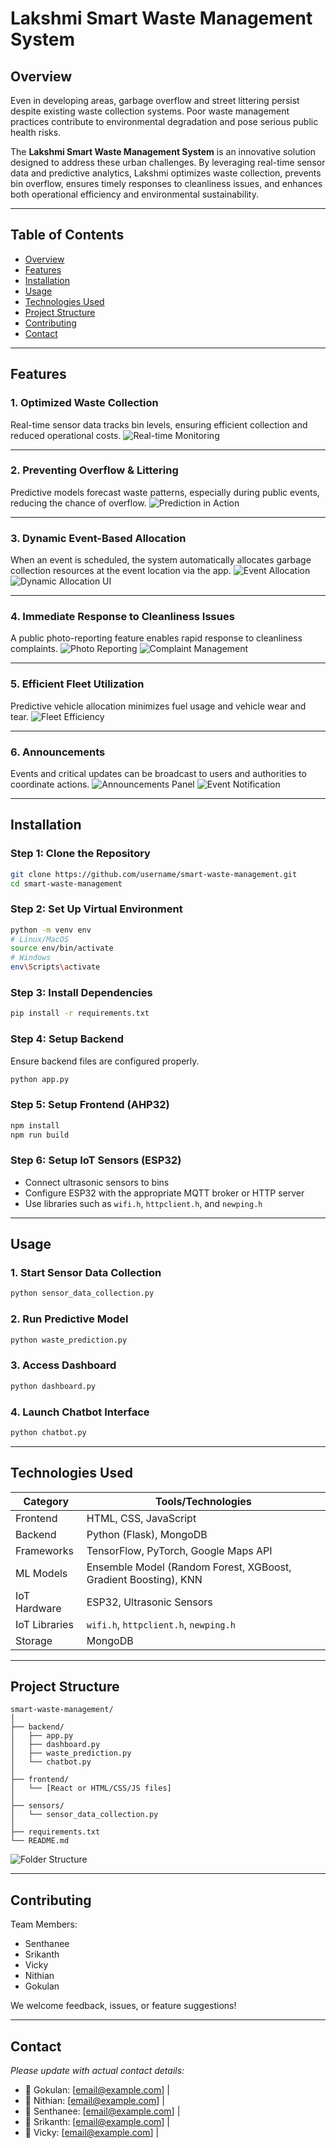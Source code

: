 # Lakshmi Smart Waste Management System

## Overview

Even in developing areas, garbage overflow and street littering persist despite existing waste collection systems. Poor waste management practices contribute to environmental degradation and pose serious public health risks.

The **Lakshmi Smart Waste Management System** is an innovative solution designed to address these urban challenges. By leveraging real-time sensor data and predictive analytics, Lakshmi optimizes waste collection, prevents bin overflow, ensures timely responses to cleanliness issues, and enhances both operational efficiency and environmental sustainability.

---

## Table of Contents

* [Overview](#overview)
* [Features](#features)
* [Installation](#installation)
* [Usage](#usage)
* [Technologies Used](#technologies-used)
* [Project Structure](#project-structure)
* [Contributing](#contributing)
* [Contact](#contact)

---

## Features

### 1. Optimized Waste Collection

Real-time sensor data tracks bin levels, ensuring efficient collection and reduced operational costs.
![Real-time Monitoring](https://github.com/user-attachments/assets/73f2acb5-cdcd-41e9-aa34-07f1347d41d2)

---

### 2. Preventing Overflow & Littering

Predictive models forecast waste patterns, especially during public events, reducing the chance of overflow.
![Prediction in Action](https://github.com/user-attachments/assets/002b7e7a-d0c0-4a19-a169-6bed088c5ed6)

---

### 3. Dynamic Event-Based Allocation

When an event is scheduled, the system automatically allocates garbage collection resources at the event location via the app.
![Event Allocation](https://github.com/user-attachments/assets/8623452d-126f-4129-b493-da59d25bbce1)
![Dynamic Allocation UI](https://github.com/user-attachments/assets/d2bb238e-000f-425b-848d-55442be44109)

---

### 4. Immediate Response to Cleanliness Issues

A public photo-reporting feature enables rapid response to cleanliness complaints.
![Photo Reporting](https://github.com/user-attachments/assets/e55a5e52-dc91-4e3e-883d-9f853d933465)
![Complaint Management](https://github.com/user-attachments/assets/6ae5a22d-b055-4e38-ba84-7476e664ff0e)

---

### 5. Efficient Fleet Utilization

Predictive vehicle allocation minimizes fuel usage and vehicle wear and tear.
![Fleet Efficiency](https://github.com/user-attachments/assets/7dfba954-db23-4a84-990a-c32378eb6b46)

---

### 6. Announcements

Events and critical updates can be broadcast to users and authorities to coordinate actions.
![Announcements Panel](https://github.com/user-attachments/assets/35c15af0-4d41-409f-aa0a-974ff15b1cfe)
![Event Notification](https://github.com/user-attachments/assets/c3f1d7f4-fe13-4f5a-875b-a99b13005cb2)

---

## Installation

### Step 1: Clone the Repository

```bash
git clone https://github.com/username/smart-waste-management.git
cd smart-waste-management
```

### Step 2: Set Up Virtual Environment

```bash
python -m venv env
# Linux/MacOS
source env/bin/activate
# Windows
env\Scripts\activate
```

### Step 3: Install Dependencies

```bash
pip install -r requirements.txt
```

### Step 4: Setup Backend

Ensure backend files are configured properly.

```bash
python app.py
```

### Step 5: Setup Frontend (AHP32)

```bash
npm install
npm run build
```

### Step 6: Setup IoT Sensors (ESP32)

* Connect ultrasonic sensors to bins
* Configure ESP32 with the appropriate MQTT broker or HTTP server
* Use libraries such as `wifi.h`, `httpclient.h`, and `newping.h`

---

## Usage

### 1. Start Sensor Data Collection

```bash
python sensor_data_collection.py
```

### 2. Run Predictive Model

```bash
python waste_prediction.py
```

### 3. Access Dashboard

```bash
python dashboard.py
```

### 4. Launch Chatbot Interface

```bash
python chatbot.py
```

---

## Technologies Used

| Category      | Tools/Technologies                                              |
| ------------- | --------------------------------------------------------------- |
| Frontend      | HTML, CSS, JavaScript                                           |
| Backend       | Python (Flask), MongoDB                                         |
| Frameworks    | TensorFlow, PyTorch, Google Maps API                            |
| ML Models     | Ensemble Model (Random Forest, XGBoost, Gradient Boosting), KNN |
| IoT Hardware  | ESP32, Ultrasonic Sensors                                       |
| IoT Libraries | `wifi.h`, `httpclient.h`, `newping.h`                           |
| Storage       | MongoDB                                                         |

---

## Project Structure

```
smart-waste-management/
│
├── backend/
│   ├── app.py
│   ├── dashboard.py
│   ├── waste_prediction.py
│   └── chatbot.py
│
├── frontend/
│   └── [React or HTML/CSS/JS files]
│
├── sensors/
│   └── sensor_data_collection.py
│
├── requirements.txt
└── README.md
```

![Folder Structure](https://github.com/user-attachments/assets/be5bb119-7b27-4e64-a66c-50029ab00a90)

---

## Contributing

Team Members:

* Senthanee
* Srikanth
* Vicky
* Nithian
* Gokulan

We welcome feedback, issues, or feature suggestions!

---

## Contact

*Please update with actual contact details:*

* 📧 Gokulan: \[[email@example.com](mailto:email@example.com)] | 
* 📧 Nithian: \[[email@example.com](mailto:nithianmogan@gmail.com)] | 
* 📧 Senthanee: \[[email@example.com](mailto:email@example.com)] | 
* 📧 Srikanth: \[[email@example.com](mailto:email@example.com)] | 
* 📧 Vicky: \[[email@example.com](mailto:email@example.com)] | 
